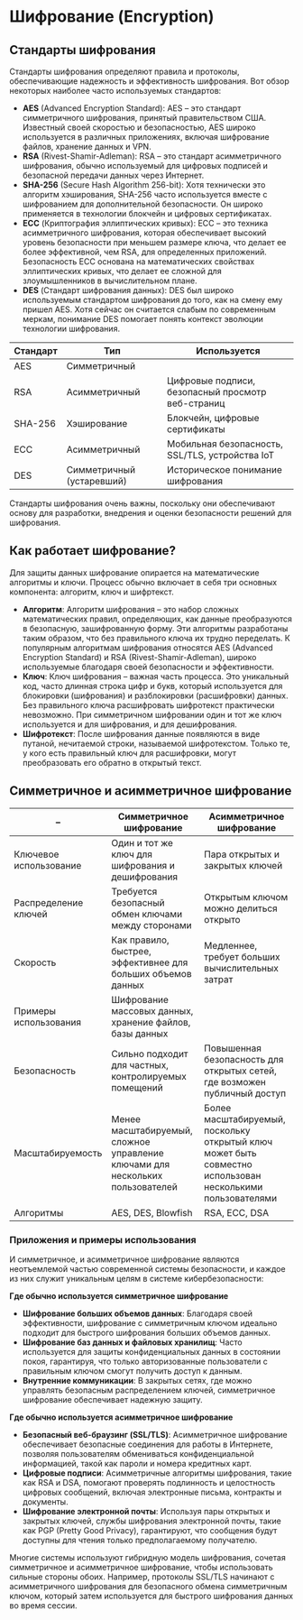 # Шифрование (Encryption)

## Стандарты шифрования

Стандарты шифрования определяют правила и протоколы, обеспечивающие надежность и эффективность шифрования. Вот обзор некоторых наиболее часто используемых стандартов:

- **AES** (Advanced Encryption Standard): AES – это стандарт симметричного шифрования, принятый правительством США. Известный
своей скоростью и безопасностью, AES широко используется в различных приложениях, включая шифрование файлов, хранение данных и VPN.
- **RSA** (Rivest-Shamir-Adleman): RSA – это стандарт асимметричного шифрования, обычно используемый для цифровых подписей и
безопасной передачи данных через Интернет.
- **SHA-256** (Secure Hash Algorithm 256-bit): Хотя технически это алгоритм хэширования, SHA-256 часто используется вместе с шифрованием
для дополнительной безопасности. Он широко применяется в технологии блокчейн и цифровых сертификатах.
- **ECC** (Криптография эллиптических кривых): ECC – это техника асимметричного шифрования, которая обеспечивает высокий уровень
безопасности при меньшем размере ключа, что делает ее более эффективной, чем RSA, для определенных приложений. Безопасность ECC основана
на математических свойствах эллиптических кривых, что делает ее сложной для злоумышленников в вычислительном плане.
- **DES** (Стандарт шифрования данных): DES был широко используемым стандартом шифрования до того, как на смену ему пришел AES.
Хотя сейчас он считается слабым по современным меркам, понимание DES помогает понять контекст эволюции технологии шифрования.

Стандарт | Тип	| Используется
--- | --- | ---
AES	| Симметричный |	
RSA	| Асимметричный	| Цифровые подписи, безопасный просмотр веб-страниц
SHA-256	| Хэширование	| Блокчейн, цифровые сертификаты
ECC	| Асимметричный	| Мобильная безопасность, SSL/TLS, устройства IoT
DES	| Симметричный (устаревший)	| Историческое понимание шифрования

Стандарты шифрования очень важны, поскольку они обеспечивают основу для разработки, внедрения и оценки безопасности решений для шифрования.

## Как работает шифрование?

Для защиты данных шифрование опирается на математические алгоритмы и ключи. Процесс обычно включает в себя три основных компонента: 
алгоритм, ключ и шифртекст.

- **Алгоритм**: Алгоритм шифрования – это набор сложных математических правил, определяющих, как данные преобразуются в безопасную,
зашифрованную форму. Эти алгоритмы разработаны таким образом, что без правильного ключа их трудно переделать. К популярным алгоритмам
шифрования относятся AES (Advanced Encryption Standard) и RSA (Rivest-Shamir-Adleman), широко используемые благодаря своей безопасности
и эффективности.
- **Ключ**: Ключ шифрования – важная часть процесса. Это уникальный код, часто длинная строка цифр и букв, который используется для
блокировки (шифрования) и разблокировки (расшифровки) данных. Без правильного ключа расшифровать шифротекст практически невозможно.
При симметричном шифровании один и тот же ключ используется и для шифрования, и для дешифрования.
- **Шифротекст**: После шифрования данные появляются в виде путаной, нечитаемой строки, называемой шифротекстом. Только те, у кого есть
правильный ключ для расшифровки, могут преобразовать его обратно в открытый текст.

## Симметричное и асимметричное шифрование

–	| Симметричное шифрование	| Асимметричное шифрование
--- | --- |---
Ключевое использование	| Один и тот же ключ для шифрования и дешифрования	| Пара открытых и закрытых ключей
Распределение ключей	| Требуется безопасный обмен ключами между сторонами	| Открытым ключом можно делиться открыто
Скорость	| Как правило, быстрее, эффективнее для больших объемов данных	| Медленнее, требует больших вычислительных затрат
Примеры использования	| Шифрование массовых данных, хранение файлов, базы данных	| 
Безопасность	| Сильно подходит для частных, контролируемых помещений	| Повышенная безопасность для открытых сетей, где возможен публичный доступ
Масштабируемость	| Менее масштабируемый, сложное управление ключами для нескольких пользователей	| Более масштабируемый, поскольку открытый ключ может быть совместно использован несколькими пользователями
Алгоритмы	| AES, DES, Blowfish	| RSA, ECC, DSA

### Приложения и примеры использования

И симметричное, и асимметричное шифрование являются неотъемлемой частью современной системы безопасности, и каждое из них служит 
уникальным целям в системе кибербезопасности:

**Где обычно используется симметричное шифрование**

- **Шифрование больших объемов данных**: Благодаря своей эффективности, шифрование с симметричным ключом идеально подходит для быстрого
шифрования больших объемов данных.
- **Шифрование баз данных и файловых хранилищ**: Часто используется для защиты конфиденциальных данных в состоянии покоя, гарантируя,
что только авторизованные пользователи с правильным ключом смогут получить доступ к данным.
- **Внутренние коммуникации**: В закрытых сетях, где можно управлять безопасным распределением ключей, симметричное шифрование обеспечивает
надежную защиту.

**Где обычно используется асимметричное шифрование**

- **Безопасный веб-браузинг (SSL/TLS)**: Асимметричное шифрование обеспечивает безопасные соединения для работы в Интернете, позволяя 
пользователям обмениваться конфиденциальной информацией, такой как пароли и номера кредитных карт.
- **Цифровые подписи**: Асимметричные алгоритмы шифрования, такие как RSA и DSA, помогают проверять подлинность и целостность цифровых
сообщений, включая электронные письма, контракты и документы.
- **Шифрование электронной почты**: Используя пары открытых и закрытых ключей, службы шифрования электронной почты, такие как PGP
(Pretty Good Privacy), гарантируют, что сообщения будут доступны для чтения только предполагаемому получателю.

Многие системы используют гибридную модель шифрования, сочетая симметричное и асимметричное шифрование, чтобы использовать сильные 
стороны обоих. Например, протоколы SSL/TLS начинают с асимметричного шифрования для безопасного обмена симметричным ключом, который 
затем используется для быстрого шифрования данных во время сессии. 



